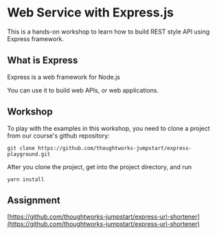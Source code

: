 # Web Service with Express.js

This is a hands-on workshop to learn how to build REST style API using Express framework.

## What is Express

Express is a web framework for Node.js

You can use it to build web APIs, or web applications.

## Workshop

To play with the examples in this workshop, you need to clone a project from our course's github repository:

```text
git clone https://github.com/thoughtworks-jumpstart/express-playground.git
```

After you clone the project, get into the project directory, and run

```text
yarn install
```

## Assignment

[https://github.com/thoughtworks-jumpstart/express-url-shortener](https://github.com/thoughtworks-jumpstart/express-url-shortener)

